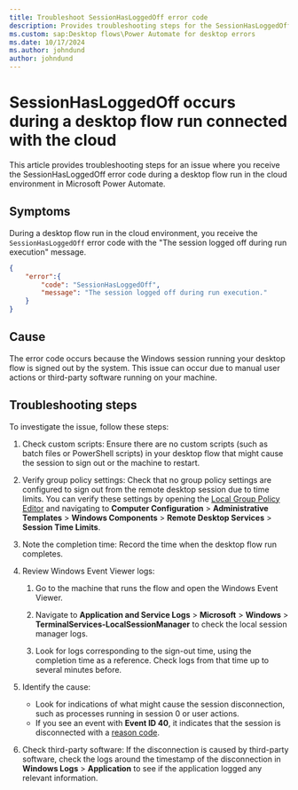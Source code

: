 ```yaml
---
title: Troubleshoot SessionHasLoggedOff error code
description: Provides troubleshooting steps for the SessionHasLoggedOff error code that occurs during a desktop flow run in Microsoft Power Automate.
ms.custom: sap:Desktop flows\Power Automate for desktop errors
ms.date: 10/17/2024
ms.author: johndund 
author: johndund
---
```

# SessionHasLoggedOff occurs during a desktop flow run connected with the cloud

This article provides troubleshooting steps for an issue where you receive the SessionHasLoggedOff error code during a desktop flow run in the cloud environment in Microsoft Power Automate.

## Symptoms

During a desktop flow run in the cloud environment, you receive the `SessionHasLoggedOff` error code with the "The session logged off during run execution" message.

```json
{
    "error":{
        "code": "SessionHasLoggedOff",
        "message": "The session logged off during run execution."
    }    
}
```

## Cause

The error code occurs because the Windows session running your desktop flow is signed out by the system. This issue can occur due to manual user actions or third-party software running on your machine.

## Troubleshooting steps

To investigate the issue, follow these steps:

1. Check custom scripts: Ensure there are no custom scripts (such as batch files or PowerShell scripts) in your desktop flow that might cause the session to sign out or the machine to restart.

1. Verify group policy settings: Check that no group policy settings are configured to sign out from the remote desktop session due to time limits. You can verify these settings by opening the [Local Group Policy Editor](/previous-versions/windows/it-pro/windows-server-2012-R2-and-2012/dn789185(v=ws.11)) and navigating to **Computer Configuration** > **Administrative Templates** > **Windows Components** > **Remote Desktop Services** > **Session Time Limits**.

1. Note the completion time: Record the time when the desktop flow run completes.

1. Review Windows Event Viewer logs:

   1. Go to the machine that runs the flow and open the Windows Event Viewer.

   1. Navigate to **Application and Service Logs** > **Microsoft** > **Windows** > **TerminalServices-LocalSessionManager** to check the local session manager logs.

   1. Look for logs corresponding to the sign-out time, using the completion time as a reference. Check logs from that time up to several minutes before.

1. Identify the cause:

   - Look for indications of what might cause the session disconnection, such as processes running in session 0 or user actions.
   - If you see an event with **Event ID 40**, it indicates that the session is disconnected with a [reason code](/windows/win32/termserv/extendeddisconnectreasoncode).

1. Check third-party software: If the disconnection is caused by third-party software, check the logs around the timestamp of the disconnection in **Windows Logs** > **Application** to see if the application logged any relevant information.
